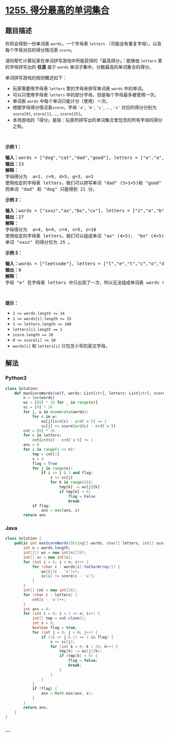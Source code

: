 # [1255. 得分最高的单词集合](https://leetcode-cn.com/problems/maximum-score-words-formed-by-letters)



## 题目描述

<!-- 这里写题目描述 -->

<p>你将会得到一份单词表&nbsp;<code>words</code>，一个字母表&nbsp;<code>letters</code>&nbsp;（可能会有重复字母），以及每个字母对应的得分情况表&nbsp;<code>score</code>。</p>

<p>请你帮忙计算玩家在单词拼写游戏中所能获得的「最高得分」：能够由&nbsp;<code>letters</code>&nbsp;里的字母拼写出的&nbsp;<strong>任意</strong>&nbsp;属于 <code>words</code>&nbsp;单词子集中，分数最高的单词集合的得分。</p>

<p>单词拼写游戏的规则概述如下：</p>

<ul>
	<li>玩家需要用字母表&nbsp;<code>letters</code> 里的字母来拼写单词表&nbsp;<code>words</code>&nbsp;中的单词。</li>
	<li>可以只使用字母表&nbsp;<code>letters</code> 中的部分字母，但是每个字母最多被使用一次。</li>
	<li>单词表 <code>words</code>&nbsp;中每个单词只能计分（使用）一次。</li>
	<li>根据字母得分情况表<code>score</code>，字母 <code>&#39;a&#39;</code>,&nbsp;<code>&#39;b&#39;</code>,&nbsp;<code>&#39;c&#39;</code>, ... ,&nbsp;<code>&#39;z&#39;</code> 对应的得分分别为 <code>score[0]</code>, <code>score[1]</code>,&nbsp;...,&nbsp;<code>score[25]</code>。</li>
	<li>本场游戏的「得分」是指：玩家所拼写出的单词集合里包含的所有字母的得分之和。</li>
</ul>

<p>&nbsp;</p>

<p><strong>示例 1：</strong></p>

<pre><strong>输入：</strong>words = [&quot;dog&quot;,&quot;cat&quot;,&quot;dad&quot;,&quot;good&quot;], letters = [&quot;a&quot;,&quot;a&quot;,&quot;c&quot;,&quot;d&quot;,&quot;d&quot;,&quot;d&quot;,&quot;g&quot;,&quot;o&quot;,&quot;o&quot;], score = [1,0,9,5,0,0,3,0,0,0,0,0,0,0,2,0,0,0,0,0,0,0,0,0,0,0]
<strong>输出：</strong>23
<strong>解释：</strong>
字母得分为  a=1, c=9, d=5, g=3, o=2
使用给定的字母表 letters，我们可以拼写单词 &quot;dad&quot; (5+1+5)和 &quot;good&quot; (3+2+2+5)，得分为 23 。
而单词 &quot;dad&quot; 和 &quot;dog&quot; 只能得到 21 分。</pre>

<p><strong>示例 2：</strong></p>

<pre><strong>输入：</strong>words = [&quot;xxxz&quot;,&quot;ax&quot;,&quot;bx&quot;,&quot;cx&quot;], letters = [&quot;z&quot;,&quot;a&quot;,&quot;b&quot;,&quot;c&quot;,&quot;x&quot;,&quot;x&quot;,&quot;x&quot;], score = [4,4,4,0,0,0,0,0,0,0,0,0,0,0,0,0,0,0,0,0,0,0,0,5,0,10]
<strong>输出：</strong>27
<strong>解释：</strong>
字母得分为  a=4, b=4, c=4, x=5, z=10
使用给定的字母表 letters，我们可以组成单词 &quot;ax&quot; (4+5)， &quot;bx&quot; (4+5) 和 &quot;cx&quot; (4+5) ，总得分为 27 。
单词 &quot;xxxz&quot; 的得分仅为 25 。</pre>

<p><strong>示例 3：</strong></p>

<pre><strong>输入：</strong>words = [&quot;leetcode&quot;], letters = [&quot;l&quot;,&quot;e&quot;,&quot;t&quot;,&quot;c&quot;,&quot;o&quot;,&quot;d&quot;], score = [0,0,1,1,1,0,0,0,0,0,0,1,0,0,1,0,0,0,0,1,0,0,0,0,0,0]
<strong>输出：</strong>0
<strong>解释：</strong>
字母 &quot;e&quot; 在字母表 letters 中只出现了一次，所以无法组成单词表 words 中的单词。</pre>

<p>&nbsp;</p>

<p><strong>提示：</strong></p>

<ul>
	<li><code>1 &lt;= words.length &lt;= 14</code></li>
	<li><code>1 &lt;= words[i].length &lt;= 15</code></li>
	<li><code>1 &lt;= letters.length &lt;= 100</code></li>
	<li><code>letters[i].length == 1</code></li>
	<li><code>score.length ==&nbsp;26</code></li>
	<li><code>0 &lt;= score[i] &lt;= 10</code></li>
	<li><code>words[i]</code>&nbsp;和&nbsp;<code>letters[i]</code>&nbsp;只包含小写的英文字母。</li>
</ul>


## 解法

<!-- 这里可写通用的实现逻辑 -->

<!-- tabs:start -->

### **Python3**

<!-- 这里可写当前语言的特殊实现逻辑 -->

```python
class Solution:
    def maxScoreWords(self, words: List[str], letters: List[str], score: List[int]) -> int:
        n = len(words)
        ws = [[0] * 26 for _ in range(n)]
        sc = [0] * 26
        for j, w in enumerate(words):
            for c in w:
                ws[j][ord(c) - ord('a')] += 1
                sc[j] += score[ord(c) - ord('a')]
        cnt = [0] * 26
        for c in letters:
            cnt[ord(c) - ord('a')] += 1
        ans = 0
        for i in range(1 << n):
            tmp = cnt[:]
            s = 0
            flag = True
            for j in range(n):
                if i >> j & 1 and flag:
                    s += sc[j]
                    for k in range(26):
                        tmp[k] -= ws[j][k]
                        if tmp[k] < 0:
                            flag = False
                            break
            if flag:
                ans = max(ans, s)
        return ans
```

### **Java**

<!-- 这里可写当前语言的特殊实现逻辑 -->

```java
class Solution {
    public int maxScoreWords(String[] words, char[] letters, int[] score) {
        int n = words.length;
        int[][] ws = new int[n][26];
        int[] sc = new int[n];
        for (int i = 0; i < n; i++) {
            for (char c : words[i].toCharArray()) {
                ws[i][c - 'a']++;
                sc[i] += score[c - 'a'];
            }
        }
        int[] cnt = new int[26];
        for (char c : letters) {
            cnt[c - 'a']++;
        }
        int ans = 0;
        for (int i = 0; i < 1 << n; i++) {
            int[] tmp = cnt.clone();
            int s = 0;
            boolean flag = true;
            for (int j = 0; j < n; j++) {
                if ((i >> j & 1) == 1 && flag) {
                    s += sc[j];
                    for (int k = 0; k < 26; k++) {
                        tmp[k] -= ws[j][k];
                        if (tmp[k] < 0) {
                            flag = false;
                            break;
                        }
                    }
                }
            }
            if (flag) {
                ans = Math.max(ans, s);
            }
        }
        return ans;
    }
}
```

### **...**

```

```

<!-- tabs:end -->
